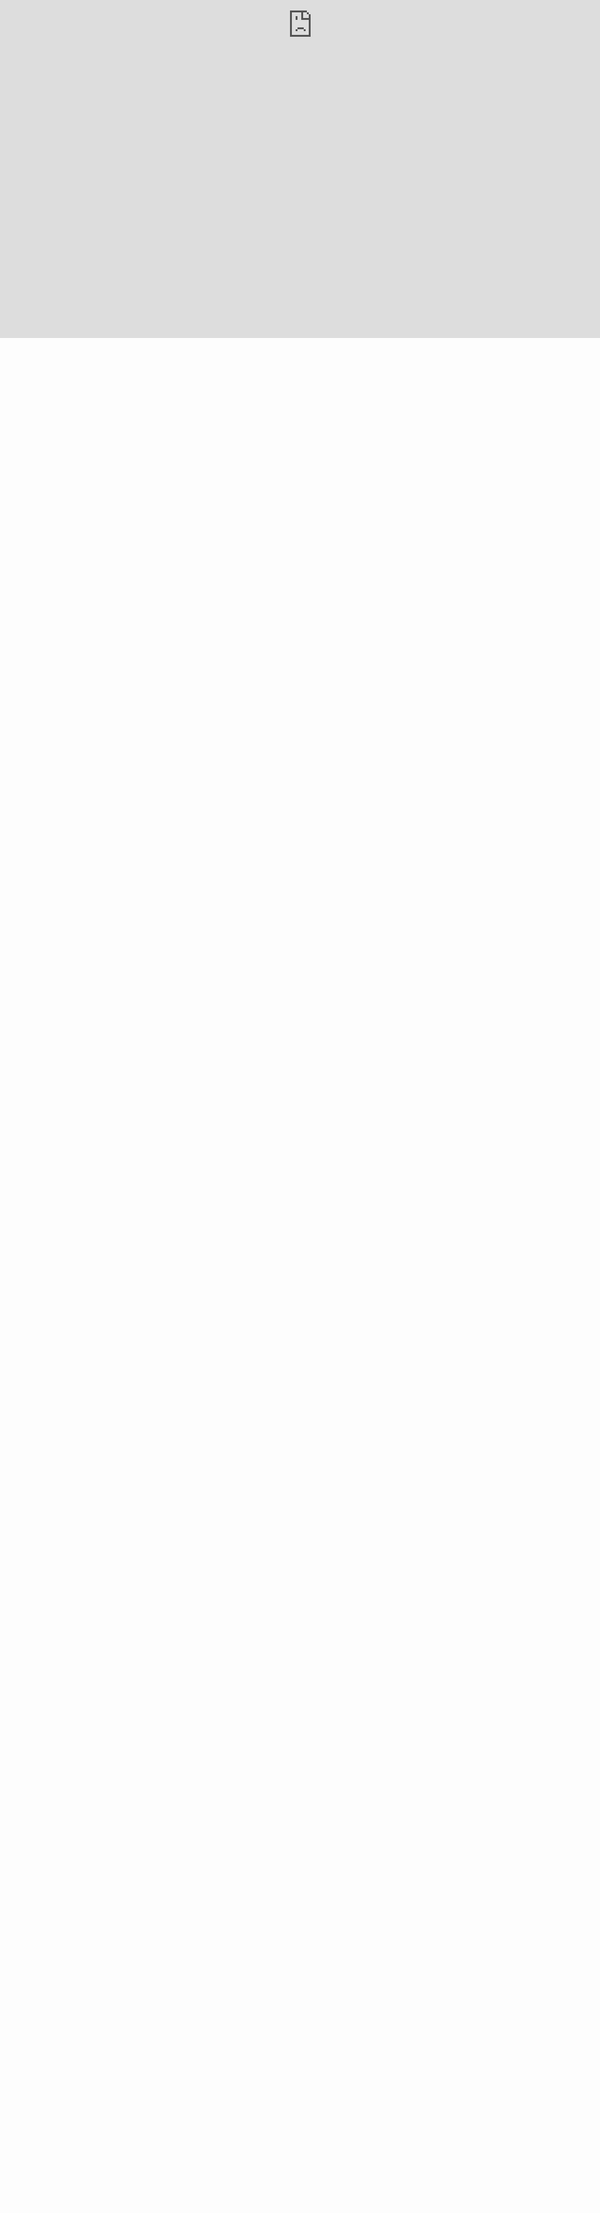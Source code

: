    
  <iframe src="https://weseemahmed.shinyapps.io/cluster-map/" frameborder="0" allowfullscreen
    style="position:absolute;top:0;left:0;width:1000px;height:1000px;"></iframe>


